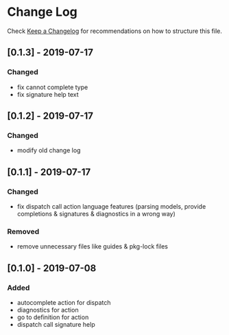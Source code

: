 # Change Log

Check [Keep a Changelog](http://keepachangelog.com/) for recommendations on how to structure this file.

## [0.1.3] - 2019-07-17
### Changed
- fix cannot complete type
- fix signature help text

## [0.1.2] - 2019-07-17
### Changed
- modify old change log

## [0.1.1] - 2019-07-17
### Changed  
- fix dispatch call action language features (parsing models, provide completions & signatures & diagnostics in a wrong way)  
### Removed  
- remove unnecessary files like guides & pkg-lock files

## [0.1.0] - 2019-07-08
### Added
- autocomplete action for dispatch
- diagnostics for action
- go to definition for action
- dispatch call signature help